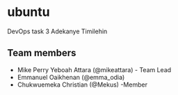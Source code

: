 # ubuntu

DevOps task 3
Adekanye Timilehin

## Team members

- Mike Perry Yeboah Attara (@mikeattara) - Team Lead
- Emmanuel Oaikhenan (@emma_odia)
- Chukwuemeka Christian (@Mekus)  -Member
